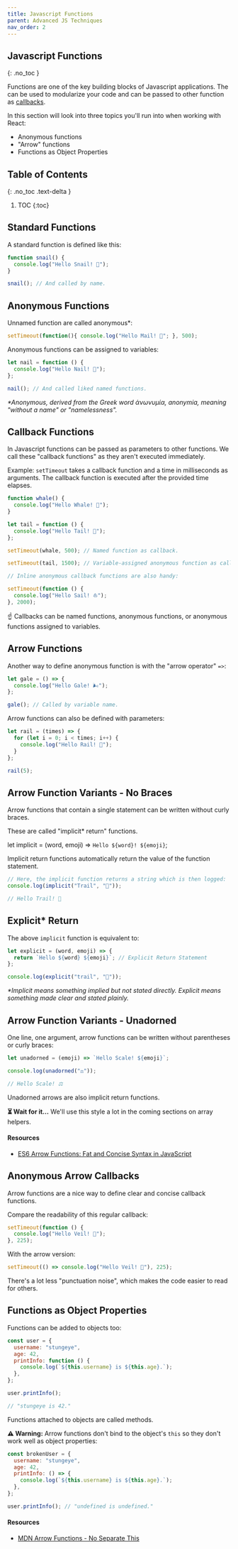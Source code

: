 ```yaml
---
title: Javascript Functions
parent: Advanced JS Techniques
nav_order: 2
---
```


<!--prettier-ignore-start-->
## Javascript Functions
{: .no_toc }

Functions are one of the key building blocks of Javascript applications. The can be used to modularize your code and can be passed to other function as [callbacks](https://developer.mozilla.org/en-US/docs/Glossary/Callback_function).

In this section will look into three topics you'll run into when working with React:

* Anonymous functions 
* "Arrow" functions
* Functions as Object Properties

## Table of Contents
{: .no_toc .text-delta }  

1. TOC
{:toc}

<!--prettier-ignore-end-->

## Standard Functions

A standard function is defined like this:

```javascript
function snail() {
  console.log("Hello Snail! 🐌");
}

snail(); // And called by name.
```

## Anonymous Functions

Unnamed function are called anonymous\*:

```javascript
setTimeout(function(){ console.log("Hello Mail! 📨"; }, 500);
```

Anonymous functions can be assigned to variables:

```javascript
let nail = function () {
  console.log("Hello Nail! 💅");
};

nail(); // And called liked named functions.
```

_\*Anonymous, derived from the Greek word ἀνωνυμία, anonymia, meaning "without a name" or "namelessness"._

## Callback Functions

In Javascript functions can be passed as parameters to other functions. We call these "callback functions" as they aren't executed immediately.

Example: `setTimeout` takes a callback function and a time in milliseconds as arguments. The callback function is executed after the provided time elapses.

```javascript
function whale() {
  console.log("Hello Whale! 🐋");
}

let tail = function () {
  console.log("Hello Tail! 🦨");
};

setTimeout(whale, 500); // Named function as callback.

setTimeout(tail, 1500); // Variable-assigned anonymous function as callback.

// Inline anonymous callback functions are also handy:

setTimeout(function () {
  console.log("Hello Sail! ⛵");
}, 2000);
```

☝️ Callbacks can be named functions, anonymous functions, or anonymous functions assigned to variables.

## Arrow Functions

Another way to define anonymous function is with the "arrow operator" `=>`:

```javascript
let gale = () => {
  console.log("Hello Gale! 🌬️");
};

gale(); // Called by variable name.
```

Arrow functions can also be defined with parameters:

```javascript
let rail = (times) => {
  for (let i = 0; i < times; i++) {
    console.log("Hello Rail! 🚊");
  }
};

rail(5);
```

## Arrow Function Variants - No Braces

Arrow functions that contain a single statement can be written without curly braces.

These are called "implicit\* return" functions.

let implicit = (word, emoji) => `Hello ${word}! ${emoji}`;

Implicit return functions automatically return the value of the function statement.

```javascript
// Here, the implicit function returns a string which is then logged:
console.log(implicit("Trail", "🌠"));

// Hello Trail! 🌠
```

## Explicit\* Return

The above `implicit` function is equivalent to:

```javascript
let explicit = (word, emoji) => {
  return `Hello ${word} ${emoji}`; // Explicit Return Statement
};

console.log(explicit("trail", "🌠"));
```

_\*Implicit means something implied but not stated directly. Explicit means something made clear and stated plainly._

## Arrow Function Variants - Unadorned

One line, one argument, arrow functions can be written without parentheses or curly braces:

```javascript
let unadorned = (emoji) => `Hello Scale! ${emoji}`;

console.log(unadorned("⚖️"));

// Hello Scale! ⚖️
```

Unadorned arrows are also implicit return functions.

**⏳ Wait for it...** We'll use this style a lot in the coming sections on array helpers.

#### Resources

- [ES6 Arrow Functions: Fat and Concise Syntax in JavaScript](https://www.sitepoint.com/es6-arrow-functions-new-fat-concise-syntax-javascript/)

## Anonymous Arrow Callbacks

Arrow functions are a nice way to define clear and concise callback functions.

Compare the readability of this regular callback:

```javascript
setTimeout(function () {
  console.log("Hello Veil! 👰");
}, 225);
```

With the arrow version:

```javascript
setTimeout(() => console.log("Hello Veil! 👰"), 225);
```

There's a lot less "punctuation noise", which makes the code easier to read for others.

## Functions as Object Properties

Functions can be added to objects too:

```javascript
const user = {
  username: "stungeye",
  age: 42,
  printInfo: function () {
    console.log(`${this.username} is ${this.age}.`);
  },
};

user.printInfo();

// "stungeye is 42."
```

Functions attached to objects are called methods.

**⚠️ Warning:** Arrow functions don't bind to the object's `this` so they don't work well as object properties:

```javascript
const brokenUser = {
  username: "stungeye",
  age: 42,
  printInfo: () => {
    console.log(`${this.username} is ${this.age}.`);
  },
};

user.printInfo(); // "undefined is undefined."
```

#### Resources

- [MDN Arrow Functions - No Separate This](https://developer.mozilla.org/en-US/docs/Web/JavaScript/Reference/Functions/Arrow_functions#No_separate_this)
